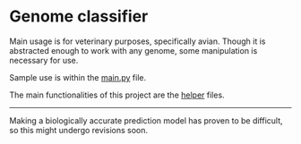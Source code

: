# Genome classifier
Main usage is for veterinary purposes, specifically avian. Though it is abstracted enough to work with any genome, some manipulation is necessary for use.

Sample use is within the [main.py](main.py) file.

The main functionalities of this project are the [helper](helpers/) files.

---

Making a biologically accurate prediction model has proven to be difficult, so this might undergo revisions soon.
